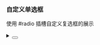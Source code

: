 ### 自定义单选框

使用 #radio 插槽自定义复选框的展示

<div class="cell-demo vp-raw">
  <yc-radio-group default-value="1">
    <yc-radio value="1">
      <template #radio="{ checked }">
        <yc-tag
          :checked="checked"
          checkable
          >This is a tag radio 1</yc-tag
        >
      </template>
    </yc-radio>
    <yc-radio value="2">
      <template #radio="{ checked }">
        <yc-tag
          :checked="checked"
          checkable
          >This is a tag radio 2</yc-tag
        >
      </template>
    </yc-radio>
    <yc-radio value="3">
      <template #radio="{ checked }">
        <yc-tag
          :checked="checked"
          checkable
          >This is a tag radio 3</yc-tag
        >
      </template>
    </yc-radio>
  </yc-radio-group>

  <div :style="{ marginTop: '20px' }">
    <yc-radio-group>
      <template
        v-for="item in 2"
        :key="item">
        <yc-radio :value="item">
          <template #radio="{ checked }">
            <yc-space
              align="start"
              class="custom-radio-card"
              :class="{ 'custom-radio-card-checked': checked }">
              <div className="custom-radio-card-mask">
                <div className="custom-radio-card-mask-dot" />
              </div>
              <div>
                <div className="custom-radio-card-title">
                  radio Card {{ item }}
                </div>
                <yc-typography-text type="secondary">
                  this is a text
                </yc-typography-text>
              </div>
            </yc-space>
          </template>
        </yc-radio>
      </template>
    </yc-radio-group>
  </div>
</div>

<style scoped>
.custom-radio-card {
  padding: 10px 16px;
  border: 1px solid var(--color-border-2);
  border-radius: 4px;
  width: 250px;
  box-sizing: border-box;
}

.custom-radio-card-mask {
  height: 14px;
  width: 14px;
  display: inline-flex;
  align-items: center;
  justify-content: center;
  border-radius: 100%;
  border: 1px solid var(--color-border-2);
  box-sizing: border-box;
}

.custom-radio-card-mask-dot {
  width: 8px;
  height: 8px;
  border-radius: 100%;
}

.custom-radio-card-title {
  color: var(--color-text-1);
  font-size: 14px;
  font-weight: bold;
  margin-bottom: 8px;
}

.custom-radio-card:hover,
.custom-radio-card-checked,
.custom-radio-card:hover .custom-radio-card-mask,
.custom-radio-card-checked .custom-radio-card-mask {
  border-color: rgb(var(--primary-6));
}

.custom-radio-card-checked {
  background-color: var(--color-primary-light-1);
}

.custom-radio-card:hover .custom-radio-card-title,
.custom-radio-card-checked .custom-radio-card-title {
  color: rgb(var(--primary-6));
}

.custom-radio-card-checked .custom-radio-card-mask-dot {
  background-color: rgb(var(--primary-6));
}
</style>

<details>
<summary>
 <button class="code-btn"  >
    <icon-code />
 </button>
</summary>

```vue
<template>
  <yc-radio-group default-value="1">
    <yc-radio value="1">
      <template #radio="{ checked }">
        <yc-tag
          :checked="checked"
          checkable
          >This is a tag radio 1</yc-tag
        >
      </template>
    </yc-radio>
    <yc-radio value="2">
      <template #radio="{ checked }">
        <yc-tag
          :checked="checked"
          checkable
          >This is a tag radio 2</yc-tag
        >
      </template>
    </yc-radio>
    <yc-radio value="3">
      <template #radio="{ checked }">
        <yc-tag
          :checked="checked"
          checkable
          >This is a tag radio 3</yc-tag
        >
      </template>
    </yc-radio>
  </yc-radio-group>

  <div :style="{ marginTop: '20px' }">
    <yc-radio-group>
      <template
        v-for="item in 2"
        :key="item">
        <yc-radio :value="item">
          <template #radio="{ checked }">
            <yc-space
              align="start"
              class="custom-radio-card"
              :class="{ 'custom-radio-card-checked': checked }">
              <div className="custom-radio-card-mask">
                <div className="custom-radio-card-mask-dot" />
              </div>
              <div>
                <div className="custom-radio-card-title">
                  radio Card {{ item }}
                </div>
                <yc-typography-text type="secondary">
                  this is a text
                </yc-typography-text>
              </div>
            </yc-space>
          </template>
        </yc-radio>
      </template>
    </yc-radio-group>
  </div>
</template>

<style scoped>
.custom-radio-card {
  padding: 10px 16px;
  border: 1px solid var(--color-border-2);
  border-radius: 4px;
  width: 250px;
  box-sizing: border-box;
}

.custom-radio-card-mask {
  height: 14px;
  width: 14px;
  display: inline-flex;
  align-items: center;
  justify-content: center;
  border-radius: 100%;
  border: 1px solid var(--color-border-2);
  box-sizing: border-box;
}

.custom-radio-card-mask-dot {
  width: 8px;
  height: 8px;
  border-radius: 100%;
}

.custom-radio-card-title {
  color: var(--color-text-1);
  font-size: 14px;
  font-weight: bold;
  margin-bottom: 8px;
}

.custom-radio-card:hover,
.custom-radio-card-checked,
.custom-radio-card:hover .custom-radio-card-mask,
.custom-radio-card-checked .custom-radio-card-mask {
  border-color: rgb(var(--primary-6));
}

.custom-radio-card-checked {
  background-color: var(--color-primary-light-1);
}

.custom-radio-card:hover .custom-radio-card-title,
.custom-radio-card-checked .custom-radio-card-title {
  color: rgb(var(--primary-6));
}

.custom-radio-card-checked .custom-radio-card-mask-dot {
  background-color: rgb(var(--primary-6));
}
</style>
```

</details>

